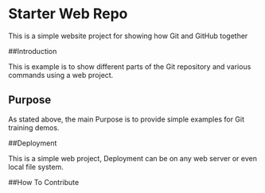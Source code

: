 # Starter Web Repo

This is a simple website project for showing how Git and GitHub together

##Introduction

This is example is to show different parts of the Git repository and various commands using a web project.

## Purpose

As stated above, the main Purpose is to provide simple examples for Git training demos.

##Deployment

This is a simple web project, Deployment can be on any web server or even local file system.

##How To Contribute
